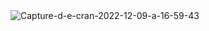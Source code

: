 <img src="https://i.ibb.co/5Y54R4x/Capture-d-e-cran-2022-12-09-a-16-59-43.png" alt="Capture-d-e-cran-2022-12-09-a-16-59-43" border="0">
